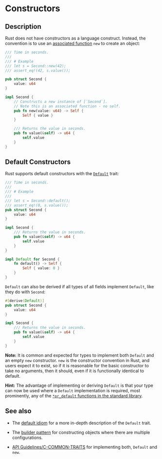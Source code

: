 # Constructors

## Description

Rust does not have constructors as a language construct. Instead, the
convention is to use an [associated function][associated function] `new` to create an object:

```rust
/// Time in seconds.
///
/// # Example
/// let s = Second::new(42);
/// assert_eq!(42, s.value());

pub struct Second {
    value: u64
}

impl Second {
    // Constructs a new instance of [`Second`].
    // Note this is an associated function - no self.
    pub fn new(value: u64) -> Self {
        Self { value }
    }

    /// Returns the value in seconds.
    pub fn value(&self) -> u64 {
        self.value
    }
}
```

## Default Constructors

Rust supports default constructors with the [`Default`][std-default] trait:

```rust
/// Time in seconds.
///
/// # Example
///
/// let s = Second::default();
/// assert_eq!(0, s.value());
pub struct Second {
    value: u64
}

impl Second {
    /// Returns the value in seconds.
    pub fn value(&self) -> u64 {
        self.value
    }
}

impl Default for Second {
    fn default() -> Self {
        Self { value: 0 }
    }
}
```

`Default` can also be derived if all types of all fields implement `Default`,
like they do with `Second`:

```rust
#[derive(Default)]
pub struct Second {
    value: u64
}

impl Second {
    /// Returns the value in seconds.
    pub fn value(&self) -> u64 {
        self.value
    }
}
```

**Note:** It is common and expected for types to implement both
`Default` and an empty `new` constructor. `new` is the constructor
convention in Rust, and users expect it to exist, so if it is
reasonable for the basic constructor to take no arguments, then it
should, even if it is functionally identical to default.

**Hint:** The advantage of implementing or deriving `Default` is that your type
can now be used where a `Default` implementation is required, most prominently,
any of the [`*or_default` functions in the standard library][std-or-default].

## See also

- The [default idiom](default.md) for a more in-depth description of the
  `Default` trait.

- The [builder pattern](../patterns/creational/builder.md) for constructing
  objects where there are multiple configurations.

- [API Guidelines/C-COMMON-TRAITS][API Guidelines/C-COMMON-TRAITS] for
  implementing both, `Default` and `new`.

[associated function]: https://doc.rust-lang.org/stable/book/ch05-03-method-syntax.html#associated-functions
[std-default]: https://doc.rust-lang.org/stable/std/default/trait.Default.html
[std-or-default]: https://doc.rust-lang.org/stable/std/?search=or_default
[API Guidelines/C-COMMON-TRAITS]: https://rust-lang.github.io/api-guidelines/interoperability.html#types-eagerly-implement-common-traits-c-common-traits

